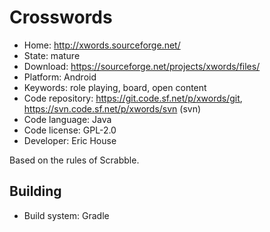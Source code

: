 # Crosswords

- Home: http://xwords.sourceforge.net/
- State: mature
- Download: https://sourceforge.net/projects/xwords/files/
- Platform: Android
- Keywords: role playing, board, open content
- Code repository: https://git.code.sf.net/p/xwords/git, https://svn.code.sf.net/p/xwords/svn (svn)
- Code language: Java
- Code license: GPL-2.0
- Developer: Eric House

Based on the rules of Scrabble.

## Building

- Build system: Gradle

